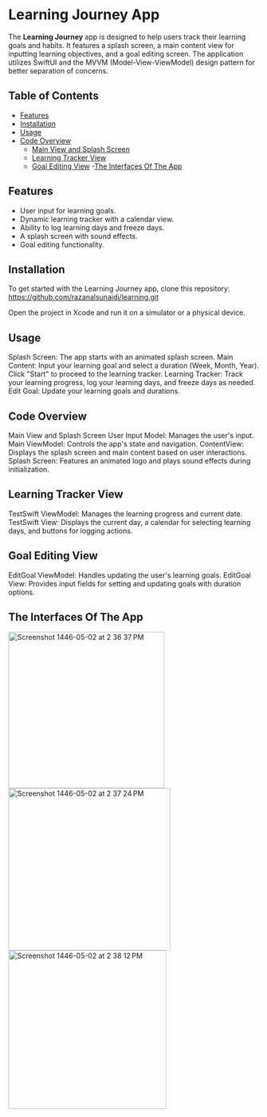 # Learning Journey App

The **Learning Journey** app is designed to help users track their learning goals and habits. It features a splash screen, a main content view for inputting learning objectives, and a goal editing screen. The application utilizes SwiftUI and the MVVM (Model-View-ViewModel) design pattern for better separation of concerns.

## Table of Contents

- [Features](#features)
- [Installation](#installation)
- [Usage](#usage)
- [Code Overview](#code-overview)
  - [Main View and Splash Screen](#main-view-and-splash-screen)
  - [Learning Tracker View](#learning-tracker-view)
  - [Goal Editing View](#goal-editing-view)
-[The Interfaces Of The App](#The-Interfaces-Of-The-App)

## Features

- User input for learning goals.
- Dynamic learning tracker with a calendar view.
- Ability to log learning days and freeze days.
- A splash screen with sound effects.
- Goal editing functionality.

## Installation

To get started with the Learning Journey app, clone this repository:
https://github.com/razanalsunaidi/learning.git

Open the project in Xcode and run it on a simulator or a physical device.

## Usage
Splash Screen: The app starts with an animated splash screen.
Main Content: Input your learning goal and select a duration (Week, Month, Year). Click "Start" to proceed to the learning tracker.
Learning Tracker: Track your learning progress, log your learning days, and freeze days as needed.
Edit Goal: Update your learning goals and durations.

## Code Overview

Main View and Splash Screen
User Input Model: Manages the user's input.
Main ViewModel: Controls the app's state and navigation.
ContentView: Displays the splash screen and main content based on user interactions.
Splash Screen: Features an animated logo and plays sound effects during initialization.

## Learning Tracker View

TestSwift ViewModel: Manages the learning progress and current date.
TestSwift View: Displays the current day, a calendar for selecting learning days, and buttons for logging actions.

## Goal Editing View

EditGoal ViewModel: Handles updating the user's learning goals.
EditGoal View: Provides input fields for setting and updating goals with duration options.

## The Interfaces Of The App
<img width="313" alt="Screenshot 1446-05-02 at 2 36 37 PM" src="https://github.com/user-attachments/assets/9a4bd930-2a78-44f1-b546-d172a5434447">
<img width="325" alt="Screenshot 1446-05-02 at 2 37 24 PM" src="https://github.com/user-attachments/assets/6c972d1f-42aa-44d6-8d61-ddb210a26b90">
<img width="317" alt="Screenshot 1446-05-02 at 2 38 12 PM" src="https://github.com/user-attachments/assets/b8f168b3-bb26-4ecf-bcc4-b052b201ad0a">
